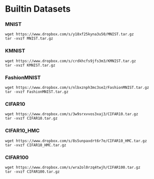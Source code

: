 # Builtin Datasets

### MNIST
```
wget https://www.dropbox.com/s/y18xf25kyna3u50/MNIST.tar.gz
tar -xvzf MNIST.tar.gz
```

### KMNIST
```
wget https://www.dropbox.com/s/crdkhcfs9jfs3m3/KMNIST.tar.gz
tar -xvzf KMNIST.tar.gz
```

### FashionMNIST
```
wget https://www.dropbox.com/s/nlbxznph3mc3se2/FashionMNIST.tar.gz
tar -xvzf FashionMNIST.tar.gz
```

### CIFAR10
```
wget https://www.dropbox.com/s/3w9srxvvos3xaj3/CIFAR10.tar.gz
tar -xvzf CIFAR10.tar.gz
```

### CIFAR10_HMC
```
wget https://www.dropbox.com/s/8s5unpaxdrt6r7e/CIFAR10_HMC.tar.gz
tar -xvzf CIFAR10_HMC.tar.gz
```

### CIFAR100
```
wget https://www.dropbox.com/s/wra2ol0rzq4twjh/CIFAR100.tar.gz
tar -xvzf CIFAR100.tar.gz
```
